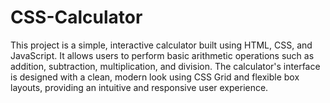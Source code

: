# CSS-Calculator
This project is a simple, interactive calculator built using HTML, CSS, and JavaScript. 
It allows users to perform basic arithmetic operations such as addition, subtraction, multiplication, and division. 
The calculator's interface is designed with a clean, modern look using CSS Grid and flexible box layouts, providing an intuitive and responsive user experience.
